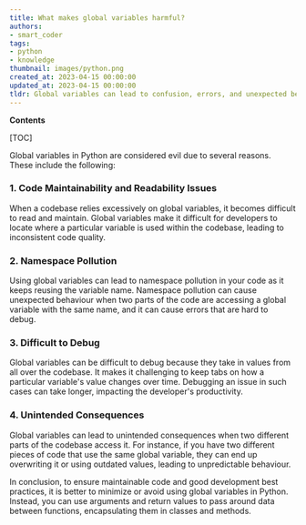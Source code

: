```yaml
---
title: What makes global variables harmful?
authors:
- smart_coder
tags:
- python
- knowledge
thumbnail: images/python.png
created_at: 2023-04-15 00:00:00
updated_at: 2023-04-15 00:00:00
tldr: Global variables can lead to confusion, errors, and unexpected behavior in code.
---
```


**Contents**

[TOC]

Global variables in Python are considered evil due to several reasons. These include the following:

### 1. Code Maintainability and Readability Issues

When a codebase relies excessively on global variables, it becomes difficult to read and maintain. Global variables make it difficult for developers to locate where a particular variable is used within the codebase, leading to inconsistent code quality.

### 2. Namespace Pollution

Using global variables can lead to namespace pollution in your code as it keeps reusing the variable name. Namespace pollution can cause unexpected behaviour when two parts of the code are accessing a global variable with the same name, and it can cause errors that are hard to debug.

### 3. Difficult to Debug

Global variables can be difficult to debug because they take in values from all over the codebase. It makes it challenging to keep tabs on how a particular variable's value changes over time. Debugging an issue in such cases can take longer, impacting the developer's productivity.

### 4. Unintended Consequences

Global variables can lead to unintended consequences when two different parts of the codebase access it. For instance, if you have two different pieces of code that use the same global variable, they can end up overwriting it or using outdated values, leading to unpredictable behaviour. 

In conclusion, to ensure maintainable code and good development best practices, it is better to minimize or avoid using global variables in Python. Instead, you can use arguments and return values to pass around data between functions, encapsulating them in classes and methods.
